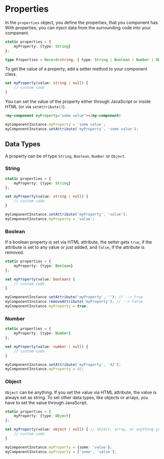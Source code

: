 # Properties

<show-structure for="chapter" depth="2"/>

In the `properties` object, you define the properties, that you component has. With properties, you can inject data from the surrounding code into your component.

```typescript
static properties = {
    myProperty: {type: String}
};

type Properties = Record<string, { type: String | Boolean | Number | Object }>;
```

To get the value of a property, add a setter method to your component class.

```typescript
set myProperty(value: string | null) {
    // custom code
}
```

You can set the value of the property either through JavaScript or inside HTML (or via `setAttribute()`).

```html
<my-component myProperty="some value"></my-component>
```
```javascript
myComponentInstance.myProperty = 'some value';
myComponentInstance.setAttribute('myProperty', 'some value');
```

## Data Types

A property can be of type `String`, `Boolean`, `Number` or `Object`.

### String

```typescript
static properties = {
    myProperty: {type: String}
};

set myProperty(value: string | null) {
    // custom code
}
```
```typescript
myComponentInstance.setAttribute('myProperty', 'value');
myComponentInstance.myProperty = 'value';
```

### Boolean

If a boolean property is set via HTML attribute, the setter gets `true`, if the attribute is set to any value or just added, and `false`, if the attribute is removed.

```typescript
static properties = {
    myProperty: {type: Boolean}
};

set myProperty(value: boolean) {
    // custom code
}
```
```typescript
myComponentInstance.setAttribute('myProperty', ''); // --> true
myComponentInstance.removeAttribute('myProperty'); // --> false
myComponentInstance.myProperty = true;
```

### Number

```typescript
static properties = {
    myProperty: {type: Number}
};

set myProperty(value: number | null) {
    // custom code
}
```
```typescript
myComponentInstance.setAttribute('myProperty', '42');
myComponentInstance.myProperty = 42;
```

### Object

`Object` can be anything. If you set the value via HTML attribute, the value is always set as string. To set other data types, like objects or arrays, you have to set the value through JavaScript.

```typescript
static properties = {
    myProperty: {type: Object}
};

set myProperty(value: object | null) { // object, array, or anything you want
    // custom code
}
```
```typescript
myComponentInstance.myProperty = {some: 'value'};
myComponentInstance.myProperty = ['some', 'value'];
```

